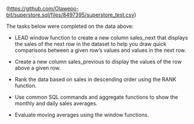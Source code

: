 (https://github.com/Olawepo-bit/superstore.sql/files/8497395/superstore_test.csv)


The tasks below were completed on the data above:

- LEAD window function to create a new column sales_next that displays the sales of the next row in the dataset to help you draw quick comparisons between a given row’s values and values in the next row.

- Create a new column sales_previous to display the values of the row above a given row.

- Rank the data based on sales in descending order using the RANK function.

- Use common SQL commands and aggregate functions to show the monthly and daily sales averages.

- Evaluate moving averages using the window functions.
